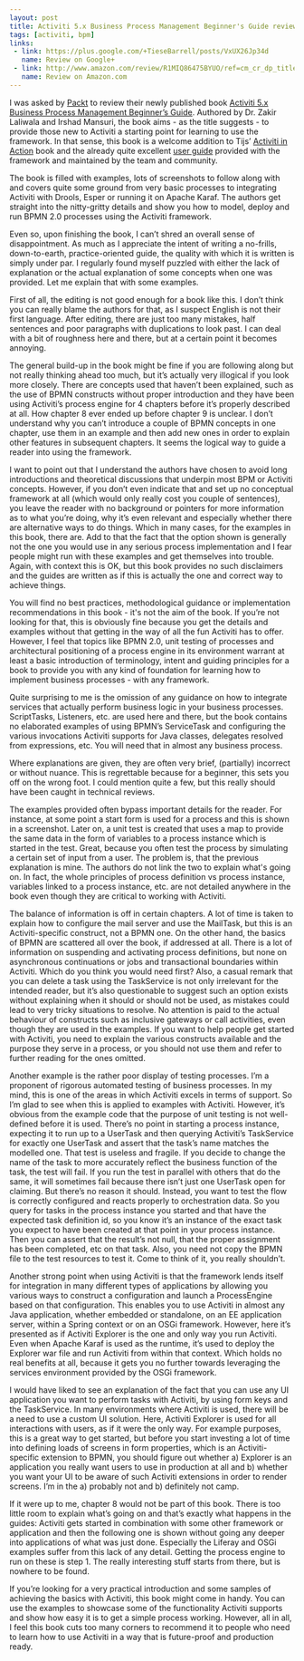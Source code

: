 ```yaml
---
layout: post
title: Activiti 5.x Business Process Management Beginner's Guide review
tags: [activiti, bpm]
links: 
 - link: https://plus.google.com/+TieseBarrell/posts/VxUX26Jp34d
   name: Review on Google+
 - link: http://www.amazon.com/review/R1MIQ86475BYUO/ref=cm_cr_dp_title?ie=UTF8&ASIN=1849517061&channel=detail-glance&nodeID=283155&store=books
   name: Review on Amazon.com
---
```


I was asked by [Packt](http://packtpub.com/ "Visit the PacktPub website") to review their newly published book [Activiti 5.x Business Process Management Beginner’s Guide](http://www.packtpub.com/activiti-bpm-beginners-guide/book/ "Book website"). Authored by Dr. Zakir Laliwala and Irshad Mansuri, the book aims - as the title suggests - to provide those new to Activiti a starting point for learning to use the framework. In that sense, this book is a welcome addition to Tijs’ [Activiti in Action](http://manning.com/rademakers2/) book and the already quite excellent [user guide](http://activiti.org/userguide "Activiti User Guide") provided with the framework and maintained by the team and community.

The book is filled with examples, lots of screenshots to follow along with and covers quite some ground from very basic processes to integrating Activiti with Drools, Esper or running it on Apache Karaf. The authors get straight into the nitty-gritty details and show you how to model, deploy and run BPMN 2.0 processes using the Activiti framework.

Even so, upon finishing the book, I can’t shred an overall sense of disappointment. As much as I appreciate the intent of writing a no-frills, down-to-earth, practice-oriented guide, the quality with which it is written is simply under par. I regularly found myself puzzled with either the lack of explanation or the actual explanation of some concepts when one was provided. Let me explain that with some examples.

First of all, the editing is not good enough for a book like this. I don’t think you can really blame the authors for that, as I suspect English is not their first language. After editing, there are just too many mistakes, half sentences and poor paragraphs with duplications to look past. I can deal with a bit of roughness here and there, but at a certain point it becomes annoying. 

The general build-up in the book might be fine if you are following along but not really thinking ahead too much, but it’s actually very illogical if you look more closely. There are concepts used that haven’t been explained, such as the use of BPMN constructs without proper introduction and they have been using Activiti’s process engine for 4 chapters before it’s properly described at all. How chapter 8 ever ended up before chapter 9 is unclear. I don’t understand why you can’t introduce a couple of BPMN concepts in one chapter, use them in an example and then add new ones in order to explain other features in subsequent chapters. It seems the logical way to guide a reader into using the framework.

I want to point out that I understand the authors have chosen to avoid long introductions and theoretical discussions that underpin most BPM or Activiti concepts. However, if you don’t even indicate that and set up no conceptual framework at all (which would only really cost you couple of sentences), you leave the reader with no background or pointers for more information as to what you’re doing, why it’s even relevant and especially whether there are alternative ways to do things. Which in many cases, for the examples in this book, there are. Add to that the fact that the option shown is generally not the one you would use in any serious process implementation and I fear people might run with these examples and get themselves into trouble. Again, with context this is OK, but this book provides no such disclaimers and the guides are written as if this is actually the one and correct way to achieve things.

You will find no best practices, methodological guidance or implementation recommendations in this book - it's not the aim of the book. If you’re not looking for that, this is obviously fine because you get the details and examples without that getting in the way of all the fun Activiti has to offer. However, I feel that topics like BPMN 2.0, unit testing of processes and architectural positioning of a process engine in its environment warrant at least a basic introduction of terminology, intent and guiding principles for a book to provide you with any kind of foundation for learning how to implement business processes - with any framework. 

Quite surprising to me is the omission of any guidance on how to integrate services that actually perform business logic in your business processes. ScriptTasks, Listeners, etc. are used here and there, but the book contains no elaborated examples of using BPMN’s ServiceTask and configuring the various invocations Activiti supports for Java classes, delegates resolved from expressions, etc. You will need that in almost any business process.

Where explanations are given, they are often very brief, (partially) incorrect or without nuance. This is regrettable because for a beginner, this sets you off on the wrong foot. I could mention quite a few, but this really should have been caught in technical reviews.

The examples provided often bypass important details for the reader. For instance, at some point a start form is used for a process and this is shown in a screenshot. Later on, a unit test is created that uses a map to provide the same data in the form of variables to a process instance which is started in the test. Great, because you often test the process by simulating a certain set of input from a user. The problem is, that the previous explanation is mine. The authors do not link the two to explain what's going on. In fact, the whole principles of process definition vs process instance, variables linked to a process instance, etc. are not detailed anywhere in the book even though they are critical to working with Activiti.

The balance of information is off in certain chapters. A lot of time is taken to explain how to configure the mail server and use the MailTask, but this is an Activiti-specific construct, not a BPMN one. On the other hand, the basics of BPMN are scattered all over the book, if addressed at all. There is a lot of information on suspending and activating process definitions, but none on asynchronous continuations or jobs and transactional boundaries within Activiti. Which do you think you would need first? Also, a casual remark that you can delete a task using the TaskService is not only irrelevant for the intended reader, but it’s also questionable to suggest such an option exists without explaining when it should or should not be used, as mistakes could lead to very tricky situations to resolve. No attention is paid to the actual behaviour of constructs such as inclusive gateways or call activities, even though they are used in the examples. If you want to help people get started with Activiti, you need to explain the various constructs available and the purpose they serve in a process, or you should not use them and refer to further reading for the ones omitted. 

Another example is the rather poor display of testing processes. I’m a proponent of rigorous automated testing of business processes. In my mind, this is one of the areas in which Activiti excels in terms of support. So I’m glad to see when this is applied to examples with Activiti. However, it’s obvious from the example code that the purpose of unit testing is not well-defined before it is used. There’s no point in starting a process instance, expecting it to run up to a UserTask and then querying Activiti’s TaskService for exactly one UserTask and assert that the task’s name matches the modelled one. That test is useless and fragile. If you decide to change the name of the task to more accurately reflect the business function of the task, the test will fail. If you run the test in parallel with others that do the same, it will sometimes fail because there isn’t just one UserTask open for claiming. But there’s no reason it should. Instead, you want to test the flow is correctly configured and reacts properly to orchestration data. So you query for tasks in the process instance you started and that have the expected task definition id, so you know it’s an instance of the exact task you expect to have been created at that point in your process instance. Then you can assert that the result’s not null, that the proper assignment has been completed, etc on that task. Also, you need not copy the BPMN file to the test resources to test it. Come to think of it, you really shouldn’t.

Another strong point when using Activiti is that the framework lends itself for integration in many different types of applications by allowing you various ways to construct a configuration and launch a ProcessEngine based on that configuration. This enables you to use Activiti in almost any Java application, whether embedded or standalone, on an EE application server, within a Spring context or on an OSGi framework. However, here it’s presented as if Activiti Explorer is the one and only way you run Activiti. Even when Apache Karaf is used as the runtime, it’s used to deploy the Explorer war file and run Activiti from within that context. Which holds no real benefits at all, because it gets you no further towards leveraging the services environment provided by the OSGi framework.

I would have liked to see an explanation of the fact that you can use any UI application you want to perform tasks with Activiti, by using form keys and the TaskService. In many environments where Activiti is used, there will be a need to use a custom UI solution. Here, Activiti Explorer is used for all interactions with users, as if it were the only way. For example purposes, this is a great way to get started, but before you start investing a lot of time into defining loads of screens in form properties, which is an Activiti-specific extension to BPMN, you should figure out whether a) Explorer is an application you really want users to use in production at all and b) whether you want your UI to be aware of such Activiti extensions in order to render screens. I’m in the a) probably not and b) definitely not camp.

If it were up to me, chapter 8 would not be part of this book. There is too little room to explain what’s going on and that’s exactly what happens in the guides: Activiti gets started in combination with some other framework or application and then the following one is shown without going any deeper into applications of what was just done. Especially the Liferay and OSGi examples suffer from this lack of any detail. Getting the process engine to run on these is step 1. The really interesting stuff starts from there, but is nowhere to be found.

If you’re looking for a very practical introduction and some samples of achieving the basics with Activiti, this book might come in handy. You can use the examples to showcase some of the functionality Activiti supports and show how easy it is to get a simple process working. However, all in all, I feel this book cuts too many corners to recommend it to people who need to learn how to use Activiti in a way that is future-proof and production ready.